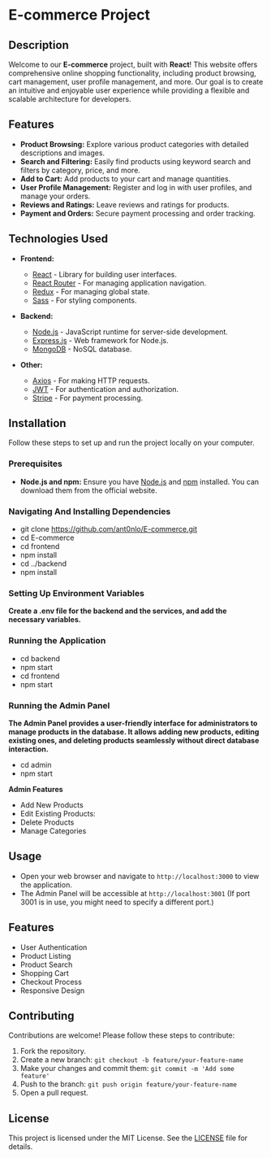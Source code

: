 # E-commerce Project

## Description

Welcome to our **E-commerce** project, built with **React**! This website offers comprehensive online shopping functionality, including product browsing, cart management, user profile management, and more. Our goal is to create an intuitive and enjoyable user experience while providing a flexible and scalable architecture for developers.

## Features

- **Product Browsing:** Explore various product categories with detailed descriptions and images.
- **Search and Filtering:** Easily find products using keyword search and filters by category, price, and more.
- **Add to Cart:** Add products to your cart and manage quantities.
- **User Profile Management:** Register and log in with user profiles, and manage your orders.
- **Reviews and Ratings:** Leave reviews and ratings for products.
- **Payment and Orders:** Secure payment processing and order tracking.

## Technologies Used

- **Frontend:**
  - [React](https://reactjs.org/) - Library for building user interfaces.
  - [React Router](https://reactrouter.com/) - For managing application navigation.
  - [Redux](https://redux.js.org/) - For managing global state.
  - [Sass](https://sass-lang.com/) - For styling components.
  
- **Backend:**
  - [Node.js](https://nodejs.org/) - JavaScript runtime for server-side development.
  - [Express.js](https://expressjs.com/) - Web framework for Node.js.
  - [MongoDB](https://www.mongodb.com/) - NoSQL database.
  
- **Other:**
  - [Axios](https://axios-http.com/) - For making HTTP requests.
  - [JWT](https://jwt.io/) - For authentication and authorization.
  - [Stripe](https://stripe.com/) - For payment processing.

## Installation

Follow these steps to set up and run the project locally on your computer.

### Prerequisites

- **Node.js and npm:** Ensure you have [Node.js](https://nodejs.org/) and [npm](https://www.npmjs.com/) installed. You can download them from the official website.

### Navigating And Installing Dependencies

- git clone https://github.com/ant0nlo/E-commerce.git
- cd E-commerce
- cd frontend
- npm install
- cd ../backend
- npm install

### Setting Up Environment Variables
**Create a .env file for the backend and the services, and add the necessary variables.**

### Running the Application
- cd backend
- npm start
- cd frontend
- npm start

### Running the Admin Panel
**The Admin Panel provides a user-friendly interface for administrators to manage products in the database. It allows adding new products, editing existing ones, and deleting products seamlessly without direct database interaction.**
- cd admin
- npm start

**Admin Features**
- Add New Products
- Edit Existing Products:
- Delete Products
- Manage Categories

## Usage
- Open your web browser and navigate to `http://localhost:3000` to view the application.
- The Admin Panel will be accessible at `http://localhost:3001` (If port 3001 is in use, you might need to specify a different port.)

## Features
- User Authentication
- Product Listing
- Product Search
- Shopping Cart
- Checkout Process
- Responsive Design

## Contributing
Contributions are welcome! Please follow these steps to contribute:
1. Fork the repository.
2. Create a new branch: `git checkout -b feature/your-feature-name`
3. Make your changes and commit them: `git commit -m 'Add some feature'`
4. Push to the branch: `git push origin feature/your-feature-name`
5. Open a pull request.

## License
This project is licensed under the MIT License. See the [LICENSE](LICENSE) file for details.
